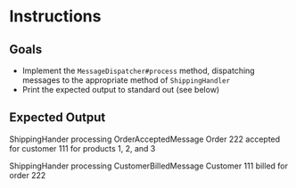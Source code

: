 # Instructions

## Goals

- Implement the `MessageDispatcher#process` method, dispatching messages to the appropriate method of `ShippingHandler`
- Print the expected output to standard out (see below)

## Expected Output

ShippingHander processing OrderAcceptedMessage
Order 222 accepted for customer 111 for products 1, 2, and 3

ShippingHander processing CustomerBilledMessage
Customer 111 billed for order 222

